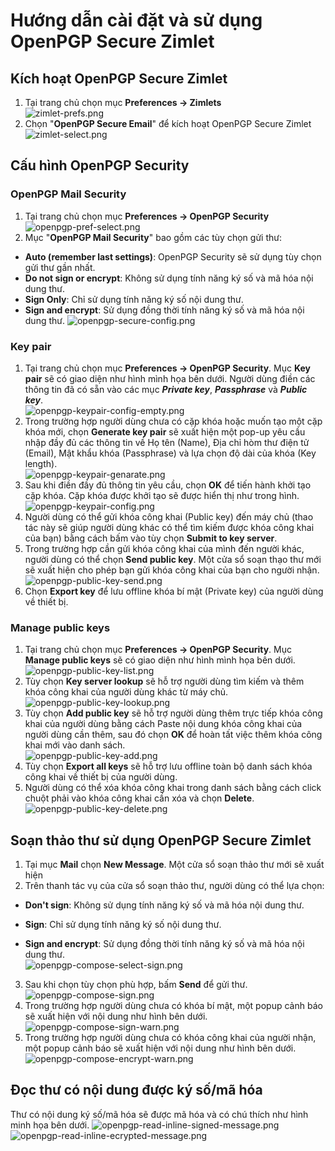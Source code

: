 # Hướng dẫn cài đặt và sử dụng OpenPGP Secure Zimlet
## Kích hoạt OpenPGP Secure Zimlet
1. Tại trang chủ chọn mục **Preferences -> Zimlets**<br/>
 ![zimlet-prefs.png](zimlet-prefs.png)
2. Chọn "**OpenPGP Secure Email**" để kích hoạt OpenPGP Secure Zimlet<br/>
 ![zimlet-select.png](zimlet-select.png)

## Cấu hình OpenPGP Security
### **OpenPGP Mail Security**<br/>
 1. Tại trang chủ chọn mục **Preferences -> OpenPGP Security**<br/>
 ![openpgp-pref-select.png](openpgp-pref-select.png)
 2. Mục "**OpenPGP Mail Security**" bao gồm các tùy chọn gửi thư:<br/>
  - **Auto (remember last settings)**: OpenPGP Security sẽ sử dụng tùy chọn gửi thư gần nhất.<br/>
  - **Do not sign or encrypt**: Không sử dụng tính năng ký số và mã hóa nội dung thư.<br/>
  - **Sign Only**: Chỉ sử dụng tính năng ký số nội dung thư.<br/>
  - **Sign and encrypt**: Sử dụng đồng thời tính năng ký số và mã hóa nội dung thư.
 ![openpgp-secure-config.png](openpgp-secure-config.png)   
### **Key pair**<br/>
 1. Tại trang chủ chọn mục **Preferences -> OpenPGP Security**. Mục **Key pair** sẽ có giao diện như hình mình họa bên dưới. Người dùng điền các thông tin đã có sẵn vào các mục ***Private key***, ***Passphrase*** và ***Public key***.<br/>
 ![openpgp-keypair-config-empty.png](openpgp-keypair-config-empty.png)
 2. Trong trường hợp người dùng chưa có cặp khóa hoặc muốn tạo một cặp khóa mới, chọn **Generate key pair** sẽ xuất hiện một pop-up yêu cầu nhập đầy đủ các thông tin về Họ tên (Name), Địa chỉ hòm thư điện tử (Email), Mật khẩu khóa (Passphrase) và lựa chọn độ dài của khóa (Key length).<br/>
 ![openpgp-keypair-genarate.png](openpgp-keypair-genarate.png)
 3. Sau khi điền đầy đủ thông tin yêu cầu, chọn **OK** để tiến hành khởi tạo cặp khóa. Cặp khóa được khởi tạo sẽ được hiển thị như trong hình.<br/>
 ![openpgp-keypair-config.png](openpgp-keypair-config.png)
 4. Người dùng có thể gửi khóa công khai (Public key) đến máy chủ (thao tác này sẽ giúp người dùng khác có thể tìm kiếm được khóa công khai của bạn) bằng cách bấm vào tùy chọn **Submit to key server**.
 5. Trong trường hợp cần gửi khóa công khai của mình đến người khác, người dùng có thể chọn **Send public key**. Một cửa sổ soạn thạo thư mới sẽ xuất hiện cho phép bạn gửi khóa công khai của bạn cho người nhận.<br/>
 ![openpgp-public-key-send.png](openpgp-public-key-send.png)
 6. Chọn **Export key** để lưu offline khóa bí mật (Private key) của người dùng về thiết bị.

### **Manage public keys**
 1. Tại trang chủ chọn mục **Preferences -> OpenPGP Security**. Mục **Manage public keys** sẽ có giao diện như hình mình họa bên dưới.<br/>
 ![openpgp-public-key-list.png](openpgp-public-key-list.png)
 2. Tùy chọn **Key server lookup** sẽ hỗ trợ người dùng tìm kiếm và thêm khóa công khai của người dùng khác từ máy chủ.</br>
 ![openpgp-public-key-lookup.png](openpgp-public-key-lookup.png)
 3. Tùy chọn **Add public key** sẽ hỗ trợ người dùng thêm trực tiếp khóa công khai của người dùng bằng cách Paste nội dung khóa công khai của người dùng cần thêm, sau đó chọn **OK** để hoàn tất việc thêm khóa công khai mới vào danh sách.<br/>
 ![openpgp-public-key-add.png](openpgp-public-key-add.png)
 4. Tùy chọn **Export all keys** sẽ hỗ trợ lưu offline toàn bộ danh sách khóa công khai về thiết bị của người dùng.
 5. Người dùng có thể xóa khóa công khai trong danh sách bằng cách click chuột phải vào khóa công khai cần xóa và chọn **Delete**.<br/>
 ![openpgp-public-key-delete.png](openpgp-public-key-delete.png)

## Soạn thảo thư sử dụng OpenPGP Secure Zimlet
 1. Tại mục **Mail** chọn **New Message**. Một cửa sổ soạn thảo thư mới sẽ xuất hiện
 2. Trên thanh tác vụ của cửa sổ soạn thảo thư, người dùng có thể lựa chọn:
   - **Don't sign**: Không sử dụng tính năng ký số và mã hóa nội dung thư.
   
   - **Sign**: Chỉ sử dụng tính năng ký số nội dung thư.
   
   - **Sign and encrypt**: Sử dụng đồng thời tính năng ký số và mã hóa nội dung thư.<br/>
   ![openpgp-compose-select-sign.png](openpgp-compose-select-sign.png)
 3. Sau khi chọn tùy chọn phù hợp, bấm **Send** để gửi thư.<br/>
 ![openpgp-compose-sign.png](openpgp-compose-sign.png)
 4. Trong trường hợp người dùng chưa có khóa bí mật, một popup cảnh báo sẽ xuất hiện với nội dung như hình bên dưới.<br/>
 ![openpgp-compose-sign-warn.png](openpgp-compose-sign-warn.png)
 5. Trong trường hợp người dùng chưa có khóa công khai của người nhận, một popup cảnh báo sẽ xuất hiện với nội dung như hình bên dưới. <br/>
 ![openpgp-compose-encrypt-warn.png](openpgp-compose-encrypt-warn.png)

## Đọc thư có nội dung được ký số/mã hóa
 Thư có nội dung ký số/mã hóa sẽ được mã hóa và có chú thích như hình minh họa bên dưới.
 ![openpgp-read-inline-signed-message.png](openpgp-read-inline-signed-message.png)
 ![openpgp-read-inline-ecrypted-message.png](openpgp-read-inline-ecrypted-message.png)
